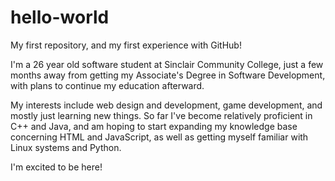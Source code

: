 # hello-world
My first repository, and my first experience with GitHub!

I'm a 26 year old software student at Sinclair Community College, just a few months away from
getting my Associate's Degree in Software Development, with plans to continue my education afterward.

My interests include web design and development, game development, and mostly just learning new things. 
So far I've become relatively proficient in C++ and Java, and am hoping to start expanding my knowledge base
concerning HTML and JavaScript, as well as getting myself familiar with Linux systems and Python.

I'm excited to be here!
